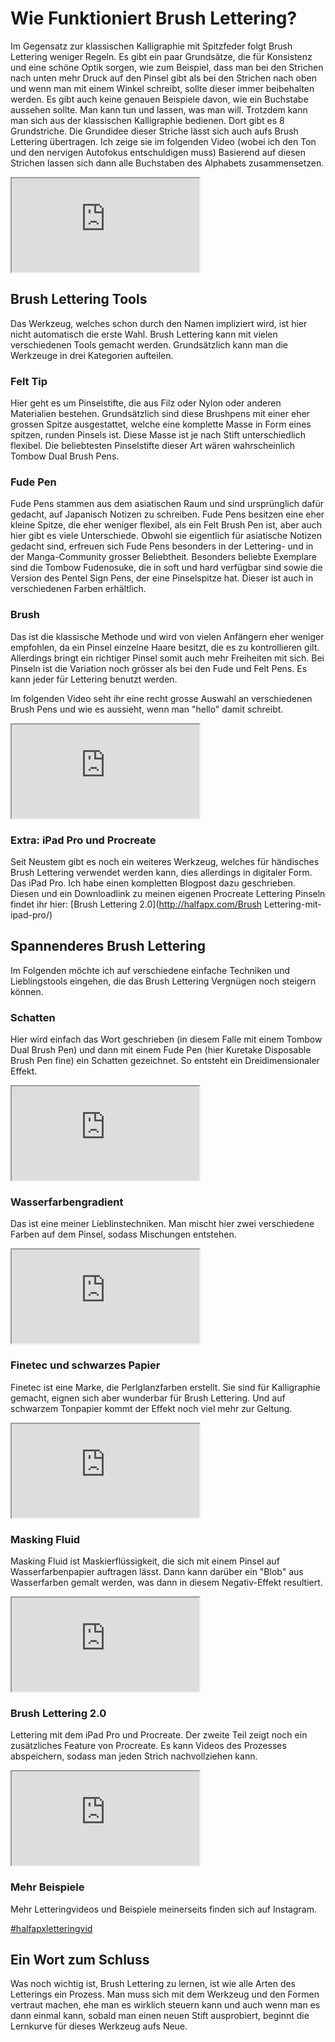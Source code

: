 # Wie Funktioniert Brush Lettering?
Im Gegensatz zur klassischen Kalligraphie mit Spitzfeder folgt Brush Lettering weniger Regeln. Es gibt ein paar Grundsätze, die für Konsistenz und eine schöne Optik sorgen, wie zum Beispiel, dass man bei den Strichen nach unten mehr Druck auf den Pinsel gibt als bei den Strichen nach oben und wenn man mit einem Winkel schreibt, sollte dieser immer beibehalten werden. Es gibt auch keine genauen Beispiele davon, wie ein Buchstabe aussehen sollte. Man kann tun und lassen, was man will.
Trotzdem kann man sich aus der klassischen Kalligraphie bedienen. Dort gibt es 8 Grundstriche. Die Grundidee dieser Striche lässt sich auch aufs Brush Lettering übertragen. Ich zeige sie im folgenden Video (wobei ich den Ton und den nervigen Autofokus entschuldigen muss)
Basierend auf diesen Strichen lassen sich dann alle Buchstaben des Alphabets zusammensetzen.

<div class="video"><iframe src="https://www.youtube.com/embed/KUvcAAAkGO0"></iframe></div>

## Brush Lettering Tools
Das Werkzeug, welches schon durch den Namen impliziert wird, ist hier nicht automatisch die erste Wahl. Brush Lettering kann mit vielen verschiedenen Tools gemacht werden. Grundsätzlich kann man die Werkzeuge in drei Kategorien aufteilen.

### Felt Tip
Hier geht es um Pinselstifte, die aus Filz oder Nylon oder anderen Materialien bestehen. Grundsätzlich sind diese Brushpens mit einer eher grossen Spitze ausgestattet, welche eine komplette Masse in Form eines spitzen, runden Pinsels ist. Diese Masse ist je nach Stift unterschiedlich flexibel.
Die beliebtesten Pinselstifte dieser Art wären wahrscheinlich Tombow Dual Brush Pens.

### Fude Pen
Fude Pens stammen aus dem asiatischen Raum und sind ursprünglich dafür gedacht, auf Japanisch Notizen zu schreiben. Fude Pens besitzen eine eher kleine Spitze, die eher weniger flexibel, als ein Felt Brush Pen ist, aber auch hier gibt es viele Unterschiede.
Obwohl sie eigentlich für asiatische Notizen gedacht sind, erfreuen sich Fude Pens besonders in der Lettering- und in der Manga-Community grosser Beliebtheit. Besonders beliebte Exemplare sind die Tombow Fudenosuke, die in soft und hard verfügbar sind sowie die Version des Pentel Sign Pens, der eine Pinselspitze hat. Dieser ist auch in verschiedenen Farben erhältlich.

### Brush
Das ist die klassische Methode und wird von vielen Anfängern eher weniger empfohlen, da ein Pinsel einzelne Haare besitzt, die es zu kontrollieren gilt. Allerdings bringt ein richtiger Pinsel somit auch mehr Freiheiten mit sich.
Bei Pinseln ist die Variation noch grösser als bei den Fude und Felt Pens. Es kann jeder für Lettering benutzt werden.

Im folgenden Video seht ihr eine recht grosse Auswahl an verschiedenen Brush Pens und wie es aussieht, wenn man "hello" damit schreibt.

<div class="video"><iframe src="https://www.youtube.com/embed/aB21vNDR4QI"></iframe></div>

### Extra: iPad Pro und Procreate
Seit Neustem gibt es noch ein weiteres Werkzeug, welches für händisches Brush Lettering verwendet werden kann, dies allerdings in digitaler Form. Das iPad Pro.
Ich habe einen kompletten Blogpost dazu geschrieben. Diesen und ein Downloadlink zu meinen eigenen Procreate Lettering Pinseln findet ihr hier: [Brush Lettering 2.0](http://halfapx.com/Brush Lettering-mit-ipad-pro/)

## Spannenderes Brush Lettering
Im Folgenden möchte ich auf verschiedene einfache Techniken und Lieblingstools eingehen, die das Brush Lettering Vergnügen noch steigern können.

### Schatten
Hier wird einfach das Wort geschrieben (in diesem Falle mit einem Tombow Dual Brush Pen) und dann mit einem Fude Pen (hier Kuretake Disposable Brush Pen fine) ein Schatten gezeichnet. So entsteht ein Dreidimensionaler Effekt.
<div class="video"><iframe src="https://www.youtube.com/embed/t2EJmCCqVYw"></iframe></div>

### Wasserfarbengradient
Das ist eine meiner Lieblinstechniken. Man mischt hier zwei verschiedene Farben auf dem Pinsel, sodass Mischungen entstehen.
<div class="video"><iframe src="https://www.youtube.com/embed/CLSROTEbvtY"></iframe></div>

### Finetec und schwarzes Papier
Finetec ist eine Marke, die Perlglanzfarben erstellt. Sie sind für Kalligraphie gemacht, eignen sich aber wunderbar für Brush Lettering. Und auf schwarzem Tonpapier kommt der Effekt noch viel mehr zur Geltung.
<div class="video"><iframe src="https://www.youtube.com/embed/hp51M7wjpQw"></iframe></div>

### Masking Fluid
Masking Fluid ist Maskierflüssigkeit, die sich mit einem Pinsel auf Wasserfarbenpapier auftragen lässt. Dann kann darüber ein "Blob" aus Wasserfarben gemalt werden, was dann in diesem Negativ-Effekt resultiert.
<div class="video"><iframe src="https://www.youtube.com/embed/irduJUjrwJs"></iframe></div>

### Brush Lettering 2.0
Lettering mit dem iPad Pro und Procreate. Der zweite Teil zeigt noch ein zusätzliches Feature von Procreate. Es kann Videos des Prozesses abspeichern, sodass man jeden Strich nachvollziehen kann.
<div class="video"><iframe src="https://www.youtube.com/embed/HdbUM9v44C8"></iframe></div>

### Mehr Beispiele
Mehr Letteringvideos und Beispiele meinerseits finden sich auf Instagram.

<a href="https://www.instagram.com/explore/tags/halfapxletteringvid/" class="btn">#halfapxletteringvid</a>

## Ein Wort zum Schluss
Was noch wichtig ist, Brush Lettering zu lernen, ist wie alle Arten des Letterings ein Prozess. Man muss sich mit dem Werkzeug und den Formen vertraut machen, ehe man es wirklich steuern kann und auch wenn man es dann einmal kann, sobald man einen neuen Stift ausprobiert, beginnt die Lernkurve für dieses Werkzeug aufs Neue.
